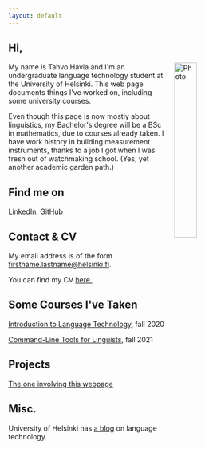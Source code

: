 ```yaml
---
layout: default
---
```


## Hi,

<img src="assets/images/me.jpg" alt="Photo" hspace="20" width="30%" align="right"/> My name is Tahvo Havia and I'm an undergraduate language technology student at the University of Helsinki. This web page documents things I've worked on, including some university courses. 

Even though this page is now mostly about linguistics, my Bachelor's degree will be a BSc in mathematics, due to courses already taken. I have work history in building measurement instruments, thanks to a job I got when I was fresh out of watchmaking school. (Yes, yet another academic garden path.)

## Find me on

[LinkedIn](https://www.linkedin.com/in/tahvo-havia-87404994), [GitHub](https://github.com/ant1passive)

## Contact & CV

My email address is of the form firstname.lastname@helsinki.fi. 

You can find my CV [here.](assets/documents/cv-th.pdf)

## Some Courses I've Taken

[Introduction to Language Technology](https://studies.helsinki.fi/courses/cur/hy-opt-cur-2122-43b8f122-8ca2-453b-addd-cbfd756c3306/Introduction_to_Language_Technology_Lectures), fall 2020

[Command-Line Tools for Linguists](https://studies.helsinki.fi/courses/cur/hy-opt-cur-2122-261401a1-c550-4436-91b9-7edf4a1a3b57/Command_Line_Tools_for_Linguists_exercise_session_Lectures), fall 2021

## Projects

[The one involving this webpage](https://github.com/ant1passive/ant1passive.github.io)

## Misc.

University of Helsinki has [a blog](https://blogs.helsinki.fi/language-technology/) on language technology.

